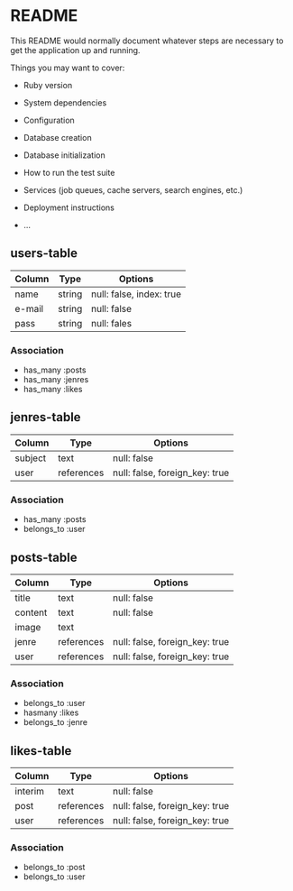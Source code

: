 # README

This README would normally document whatever steps are necessary to get the
application up and running.

Things you may want to cover:

* Ruby version

* System dependencies

* Configuration

* Database creation

* Database initialization

* How to run the test suite

* Services (job queues, cache servers, search engines, etc.)

* Deployment instructions

* ...

## users-table

|Column|Type|Options|
|------|----|-------|
|name|string|null: false, index: true|
|e-mail|string|null: false|
|pass|string|null: fales|

### Association
- has_many :posts
- has_many :jenres
- has_many :likes
  

## jenres-table

|Column|Type|Options|
|------|----|-------|
|subject|text|null: false|
|user|references|null: false, foreign_key: true|

### Association
- has_many :posts
- belongs_to :user

## posts-table

|Column|Type|Options|
|------|----|-------|
|title|text|null: false|
|content|text|null: false|
|image|text||
|jenre|references|null: false, foreign_key: true|
|user|references|null: false, foreign_key: true|

### Association
- belongs_to :user
- hasmany :likes
- belongs_to :jenre


## likes-table

|Column|Type|Options|
|------|----|-------|
|interim|text|null: false|
|post|references|null: false, foreign_key: true|
|user|references|null: false, foreign_key: true|

### Association
- belongs_to :post
- belongs_to :user
    
  

  




